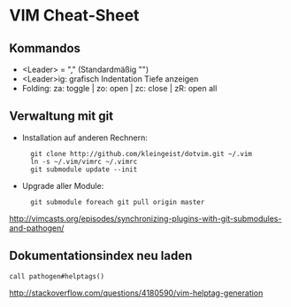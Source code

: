 VIM Cheat-Sheet
===============

Kommandos
---------

* \<Leader> = "," (Standardmäßig "\")
* \<Leader>ig: grafisch Indentation Tiefe anzeigen
* Folding: za: toggle | zo: open | zc: close | zR: open all




Verwaltung mit git
------------------

* Installation auf anderen Rechnern:

    	git clone http://github.com/kleingeist/dotvim.git ~/.vim
    	ln -s ~/.vim/vimrc ~/.vimrc
    	git submodule update --init

* Upgrade aller Module:

    	git submodule foreach git pull origin master


http://vimcasts.org/episodes/synchronizing-plugins-with-git-submodules-and-pathogen/



Dokumentationsindex neu laden
-----------------------------

	call pathogen#helptags()

http://stackoverflow.com/questions/4180590/vim-helptag-generation



